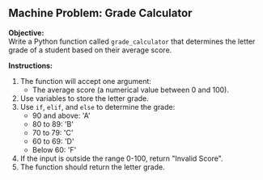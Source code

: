 ## Machine Problem: Grade Calculator

**Objective:**  
Write a Python function called `grade_calculator` that determines the letter grade of a student based on their average score.

**Instructions:**

1. The function will accept one argument: 
    - The average score (a numerical value between 0 and 100).
2. Use variables to store the letter grade.
3. Use `if`, `elif`, and `else` to determine the grade:
    - 90 and above: 'A'
    - 80 to 89: 'B'
    - 70 to 79: 'C'
    - 60 to 69: 'D'
    - Below 60: 'F'
4. If the input is outside the range 0-100, return "Invalid Score".
5. The function should return the letter grade.
